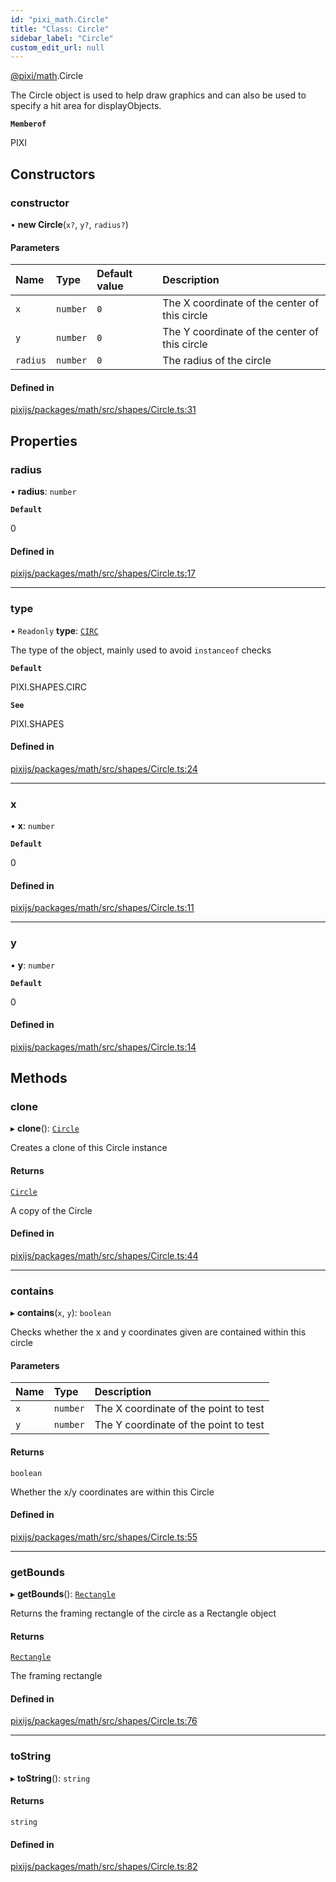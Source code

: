 ```yaml
---
id: "pixi_math.Circle"
title: "Class: Circle"
sidebar_label: "Circle"
custom_edit_url: null
---
```


[@pixi/math](../modules/pixi_math.md).Circle

The Circle object is used to help draw graphics and can also be used to specify a hit area for displayObjects.

**`Memberof`**

PIXI

## Constructors

### constructor

• **new Circle**(`x?`, `y?`, `radius?`)

#### Parameters

| Name | Type | Default value | Description |
| :------ | :------ | :------ | :------ |
| `x` | `number` | `0` | The X coordinate of the center of this circle |
| `y` | `number` | `0` | The Y coordinate of the center of this circle |
| `radius` | `number` | `0` | The radius of the circle |

#### Defined in

[pixijs/packages/math/src/shapes/Circle.ts:31](https://github.com/pixijs/pixijs/blob/2194fe5c5/packages/math/src/shapes/Circle.ts#L31)

## Properties

### radius

• **radius**: `number`

**`Default`**

0

#### Defined in

[pixijs/packages/math/src/shapes/Circle.ts:17](https://github.com/pixijs/pixijs/blob/2194fe5c5/packages/math/src/shapes/Circle.ts#L17)

___

### type

• `Readonly` **type**: [`CIRC`](../enums/pixi_math.SHAPES.md#circ)

The type of the object, mainly used to avoid `instanceof` checks

**`Default`**

PIXI.SHAPES.CIRC

**`See`**

PIXI.SHAPES

#### Defined in

[pixijs/packages/math/src/shapes/Circle.ts:24](https://github.com/pixijs/pixijs/blob/2194fe5c5/packages/math/src/shapes/Circle.ts#L24)

___

### x

• **x**: `number`

**`Default`**

0

#### Defined in

[pixijs/packages/math/src/shapes/Circle.ts:11](https://github.com/pixijs/pixijs/blob/2194fe5c5/packages/math/src/shapes/Circle.ts#L11)

___

### y

• **y**: `number`

**`Default`**

0

#### Defined in

[pixijs/packages/math/src/shapes/Circle.ts:14](https://github.com/pixijs/pixijs/blob/2194fe5c5/packages/math/src/shapes/Circle.ts#L14)

## Methods

### clone

▸ **clone**(): [`Circle`](pixi_math.Circle.md)

Creates a clone of this Circle instance

#### Returns

[`Circle`](pixi_math.Circle.md)

A copy of the Circle

#### Defined in

[pixijs/packages/math/src/shapes/Circle.ts:44](https://github.com/pixijs/pixijs/blob/2194fe5c5/packages/math/src/shapes/Circle.ts#L44)

___

### contains

▸ **contains**(`x`, `y`): `boolean`

Checks whether the x and y coordinates given are contained within this circle

#### Parameters

| Name | Type | Description |
| :------ | :------ | :------ |
| `x` | `number` | The X coordinate of the point to test |
| `y` | `number` | The Y coordinate of the point to test |

#### Returns

`boolean`

Whether the x/y coordinates are within this Circle

#### Defined in

[pixijs/packages/math/src/shapes/Circle.ts:55](https://github.com/pixijs/pixijs/blob/2194fe5c5/packages/math/src/shapes/Circle.ts#L55)

___

### getBounds

▸ **getBounds**(): [`Rectangle`](pixi_math.Rectangle.md)

Returns the framing rectangle of the circle as a Rectangle object

#### Returns

[`Rectangle`](pixi_math.Rectangle.md)

The framing rectangle

#### Defined in

[pixijs/packages/math/src/shapes/Circle.ts:76](https://github.com/pixijs/pixijs/blob/2194fe5c5/packages/math/src/shapes/Circle.ts#L76)

___

### toString

▸ **toString**(): `string`

#### Returns

`string`

#### Defined in

[pixijs/packages/math/src/shapes/Circle.ts:82](https://github.com/pixijs/pixijs/blob/2194fe5c5/packages/math/src/shapes/Circle.ts#L82)
